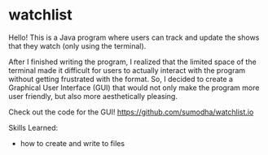 # watchlist
Hello! This is a Java program where users can track and update the shows that they watch (only using the terminal). 

After I finished writing the program, I realized that the limited space of the terminal made it difficult for users to actually interact with the program without getting frustrated with the format. So, I decided to create a Graphical User Interface (GUI) that would not only make the program more user friendly, but also more aesthetically pleasing. 

Check out the code for the GUI! 
https://github.com/sumodha/watchlist.io

Skills Learned: 
- how to create and write to files
